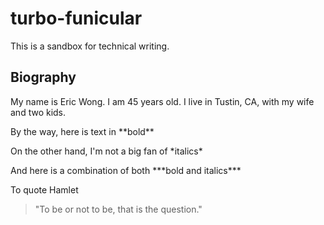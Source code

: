 # turbo-funicular
This is a sandbox for technical writing.

## Biography

<p>My name is Eric Wong. I am 45 years old. I live in Tustin, CA, with my wife and two kids.</p>

<p>By the way, here is text in **bold**</p>

<p>On the other hand, I'm not a big fan of *italics*</p>

<p>And here is a combination of both ***bold and italics***</p>

<p>To quote Hamlet</p>

><p>"To be or not to be, that is the question."</p>

